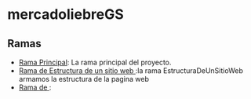 # mercadoliebreGS
## Ramas

- [Rama Principal](https://github.com/GonzaSotelo/mercadoliebreGS): La rama principal del proyecto.
- [Rama de Estructura de un sitio web ](https://github.com/GonzaSotelo/mercadoliebreGS/tree/EstructuraDeUnSitioWeb):la rama EstructuraDeUnSitioWeb armamos la estructura de la pagina web
- [Rama de ](): 

